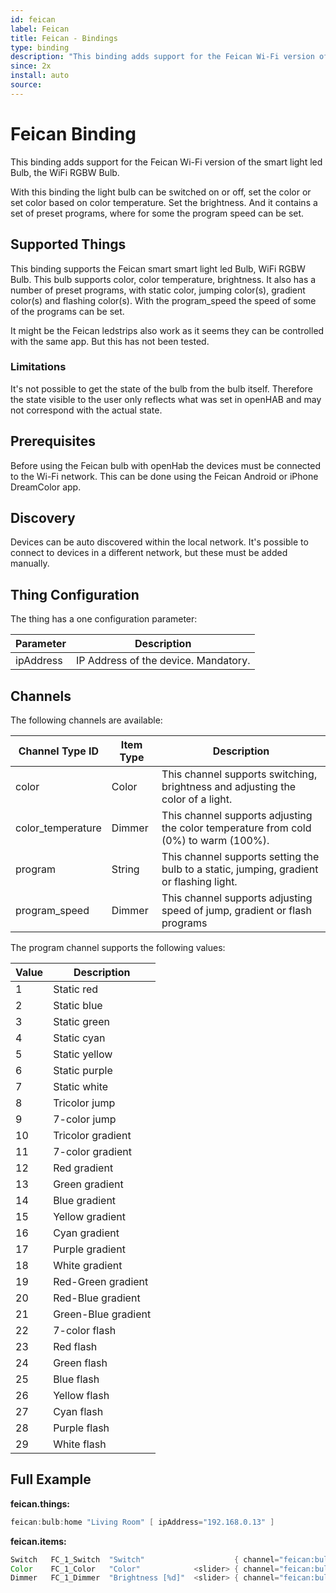 ```yaml
---
id: feican
label: Feican
title: Feican - Bindings
type: binding
description: "This binding adds support for the Feican Wi-Fi version of the smart light led Bulb, the WiFi RGBW Bulb."
since: 2x
install: auto
source: 
---
```


<!-- Attention authors: Do not edit directly. Please add your changes to the appropriate source repository -->


# Feican Binding

This binding adds support for the Feican Wi-Fi version of the smart light led Bulb, the WiFi RGBW Bulb.

With this binding the light bulb can be switched on or off, set the color or set color based on color temperature.
Set the brightness. And it contains a set of preset programs, where for some the program speed can be set.

## Supported Things

This binding supports the Feican smart smart light led Bulb, WiFi RGBW Bulb. This bulb supports color, color temperature,
brightness. It also has a number of preset programs, with static color, jumping color(s), gradient color(s) and flashing
color(s). With the program_speed the speed of some of the programs can be set.

It might be the Feican ledstrips also work as it seems they can be controlled with the same app. But this has not been tested.

### Limitations

It's not possible to get the state of the bulb from the bulb itself. Therefore the state visible to the user only reflects
what was set in openHAB and may not correspond with the actual state.

## Prerequisites

Before using the Feican bulb with openHab the devices must be connected to the Wi-Fi network. This can be done using the
Feican Android or iPhone DreamColor app.

## Discovery

Devices can be auto discovered within the local network. It's possible to connect to devices in a different network,
but these must be added manually.

## Thing Configuration

The thing has a one configuration parameter:

| Parameter | Description                                                              |
|-----------|------------------------------------------------------------------------- |
| ipAddress | IP Address of the device. Mandatory.                                     |

## Channels

The following channels are available:

| Channel Type ID   | Item Type | Description                                                                                |
|-------------------|-----------|--------------------------------------------------------------------------------------------|
| color             | Color     | This channel supports switching, brightness and adjusting the color of a light.            |
| color_temperature | Dimmer    | This channel supports adjusting the color temperature from cold (0%) to warm (100%).       |
| program           | String    | This channel supports setting the bulb to a static, jumping, gradient or flashing light.   |
| program_speed     | Dimmer    | This channel supports adjusting speed of jump, gradient or flash programs                  |

The program channel supports the following values:

| Value | Description         |
|-------|---------------------|
| 1     | Static red          |
| 2     | Static blue         |
| 3     | Static green        |
| 4     | Static cyan         |
| 5     | Static yellow       |
| 6     | Static purple       |
| 7     | Static white        |
| 8     | Tricolor jump       |
| 9     | 7-color jump        |
| 10    | Tricolor gradient   |
| 11    | 7-color gradient    |
| 12    | Red gradient        |
| 13    | Green gradient      |
| 14    | Blue gradient       |
| 15    | Yellow gradient     |
| 16    | Cyan gradient       |
| 17    | Purple gradient     |
| 18    | White gradient      |
| 19    | Red-Green gradient  |
| 20    | Red-Blue gradient   |
| 21    | Green-Blue gradient |
| 22    | 7-color flash       |
| 23    | Red flash           |
| 24    | Green flash         |
| 25    | Blue flash          |
| 26    | Yellow flash        |
| 27    | Cyan flash          |
| 28    | Purple flash        |
| 29    | White flash         |

## Full Example

**feican.things:**

```java
feican:bulb:home "Living Room" [ ipAddress="192.168.0.13" ]
```

**feican.items:**

```java
Switch   FC_1_Switch  "Switch"                    { channel="feican:bulb:home:color" }
Color    FC_1_Color   "Color"            <slider> { channel="feican:bulb:home:color" }
Dimmer   FC_1_Dimmer  "Brightness [%d]"  <slider> { channel="feican:bulb:home:color" }
```

<DocPreviousVersions/>
<EditPageLink/>
